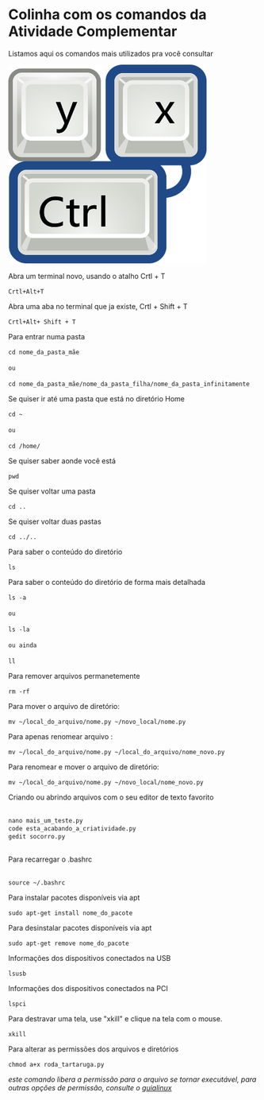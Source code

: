 # Colinha com os comandos da Atividade Complementar

Listamos aqui os comandos mais utilizados pra você consultar 





<img src="/img/atalhos.png" width="400" height="400">


Abra um terminal novo, usando o atalho Crtl + T
```
Crtl+Alt+T

```

Abra uma aba no terminal que ja existe, Crtl + Shift + T

```
Crtl+Alt+ Shift + T

```

Para entrar numa pasta

```
cd nome_da_pasta_mãe

ou

cd nome_da_pasta_mãe/nome_da_pasta_filha/nome_da_pasta_infinitamente

```

Se quiser ir até uma pasta que está no diretório Home


```
cd ~

ou

cd /home/

```

Se quiser saber aonde você está

```
pwd

```

Se quiser voltar uma pasta

```
cd ..

```

Se quiser voltar duas pastas

```
cd ../..

```

Para saber o conteúdo do diretório


```
ls

```

Para saber o conteúdo do diretório de forma mais detalhada


```
ls -a

ou

ls -la

ou ainda

ll

```

Para remover arquivos permanetemente

```
rm -rf

```


Para mover o arquivo de diretório:


```
mv ~/local_do_arquivo/nome.py ~/novo_local/nome.py

```


Para apenas renomear arquivo :


```
mv ~/local_do_arquivo/nome.py ~/local_do_arquivo/nome_novo.py

```

Para renomear e mover o arquivo de diretório:


```
mv ~/local_do_arquivo/nome.py ~/novo_local/nome_novo.py

```

Criando ou abrindo arquivos com o seu editor de texto favorito

```

nano mais_um_teste.py
code esta_acabando_a_criatividade.py
gedit socorro.py


```

Para recarregar o .bashrc

```

source ~/.bashrc

```

Para instalar pacotes disponíveis via apt


```
sudo apt-get install nome_do_pacote

```


Para desinstalar pacotes disponíveis via apt

```
sudo apt-get remove nome_do_pacote

```

Informações dos dispositivos conectados na USB 

```
lsusb

```
Informações dos dispositivos conectados na PCI

```
lspci

```

Para destravar uma tela, use "xkill" e clique na tela com o mouse.


```
xkill

```

Para alterar as permissões dos arquivos e diretórios


```
chmod a+x roda_tartaruga.py

```
*este comando libera a permissão para o arquivo se tornar executável, para outras opções de permissão, consulte o [guialinux](https://guialinux.uniriotec.br/chmod/)*
